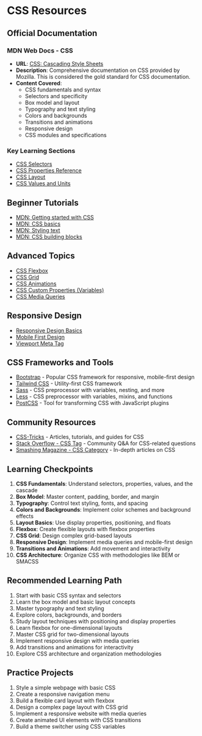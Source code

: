 # CSS Resources

## Official Documentation

### MDN Web Docs - CSS
- **URL**: [CSS: Cascading Style Sheets](https://developer.mozilla.org/en-US/docs/Web/CSS)
- **Description**: Comprehensive documentation on CSS provided by Mozilla. This is considered the gold standard for CSS documentation.
- **Content Covered**:
  - CSS fundamentals and syntax
  - Selectors and specificity
  - Box model and layout
  - Typography and text styling
  - Colors and backgrounds
  - Transitions and animations
  - Responsive design
  - CSS modules and specifications

### Key Learning Sections
- [CSS Selectors](https://developer.mozilla.org/en-US/docs/Web/CSS/CSS_Selectors)
- [CSS Properties Reference](https://developer.mozilla.org/en-US/docs/Web/CSS/Reference)
- [CSS Layout](https://developer.mozilla.org/en-US/docs/Learn/CSS/CSS_layout)
- [CSS Values and Units](https://developer.mozilla.org/en-US/docs/Web/CSS/CSS_Values_and_Units)

## Beginner Tutorials
- [MDN: Getting started with CSS](https://developer.mozilla.org/en-US/docs/Learn/CSS/First_steps/Getting_started)
- [MDN: CSS basics](https://developer.mozilla.org/en-US/docs/Learn/Getting_started_with_the_web/CSS_basics)
- [MDN: Styling text](https://developer.mozilla.org/en-US/docs/Learn/CSS/Styling_text)
- [MDN: CSS building blocks](https://developer.mozilla.org/en-US/docs/Learn/CSS/Building_blocks)

## Advanced Topics
- [CSS Flexbox](https://developer.mozilla.org/en-US/docs/Learn/CSS/CSS_layout/Flexbox)
- [CSS Grid](https://developer.mozilla.org/en-US/docs/Learn/CSS/CSS_layout/Grids)
- [CSS Animations](https://developer.mozilla.org/en-US/docs/Web/CSS/CSS_Animations)
- [CSS Custom Properties (Variables)](https://developer.mozilla.org/en-US/docs/Web/CSS/Using_CSS_custom_properties)
- [CSS Media Queries](https://developer.mozilla.org/en-US/docs/Web/CSS/Media_Queries)

## Responsive Design
- [Responsive Design Basics](https://developer.mozilla.org/en-US/docs/Learn/CSS/CSS_layout/Responsive_Design)
- [Mobile First Design](https://developer.mozilla.org/en-US/docs/Web/Progressive_web_apps/Responsive/Mobile_first)
- [Viewport Meta Tag](https://developer.mozilla.org/en-US/docs/Web/HTML/Viewport_meta_tag)

## CSS Frameworks and Tools
- [Bootstrap](https://getbootstrap.com/) - Popular CSS framework for responsive, mobile-first design
- [Tailwind CSS](https://tailwindcss.com/) - Utility-first CSS framework
- [Sass](https://sass-lang.com/) - CSS preprocessor with variables, nesting, and more
- [Less](https://lesscss.org/) - CSS preprocessor with variables, mixins, and functions
- [PostCSS](https://postcss.org/) - Tool for transforming CSS with JavaScript plugins

## Community Resources
- [CSS-Tricks](https://css-tricks.com/) - Articles, tutorials, and guides for CSS
- [Stack Overflow - CSS Tag](https://stackoverflow.com/questions/tagged/css) - Community Q&A for CSS-related questions
- [Smashing Magazine - CSS Category](https://www.smashingmagazine.com/category/css/) - In-depth articles on CSS

## Learning Checkpoints
1. **CSS Fundamentals**: Understand selectors, properties, values, and the cascade
2. **Box Model**: Master content, padding, border, and margin
3. **Typography**: Control text styling, fonts, and spacing
4. **Colors and Backgrounds**: Implement color schemes and background effects
5. **Layout Basics**: Use display properties, positioning, and floats
6. **Flexbox**: Create flexible layouts with flexbox properties
7. **CSS Grid**: Design complex grid-based layouts
8. **Responsive Design**: Implement media queries and mobile-first design
9. **Transitions and Animations**: Add movement and interactivity
10. **CSS Architecture**: Organize CSS with methodologies like BEM or SMACSS

## Recommended Learning Path
1. Start with basic CSS syntax and selectors
2. Learn the box model and basic layout concepts
3. Master typography and text styling
4. Explore colors, backgrounds, and borders
5. Study layout techniques with positioning and display properties
6. Learn flexbox for one-dimensional layouts
7. Master CSS grid for two-dimensional layouts
8. Implement responsive design with media queries
9. Add transitions and animations for interactivity
10. Explore CSS architecture and organization methodologies

## Practice Projects
1. Style a simple webpage with basic CSS
2. Create a responsive navigation menu
3. Build a flexible card layout with flexbox
4. Design a complex page layout with CSS grid
5. Implement a responsive website with media queries
6. Create animated UI elements with CSS transitions
7. Build a theme switcher using CSS variables
